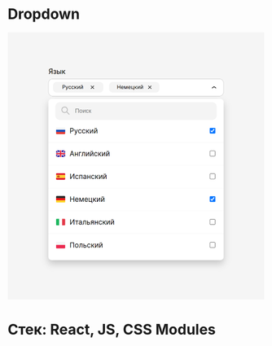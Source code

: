 # Dropdown

<img src='./img/image_2023-01-23_16-45-26.png' alt='img' />


 
<h1> Стек: React, JS, CSS Modules </h1>